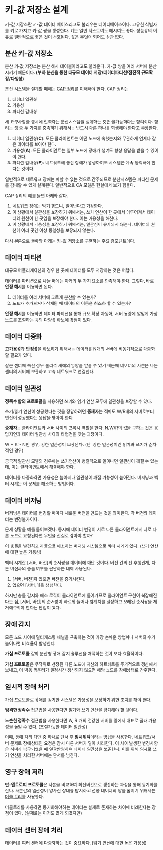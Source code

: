 키-값 저장소 설계
=

키-값 저장소란 키-값 데이터 베이스라고도 불리우는 데이터베이스이다.
고유한 식별자를 키로 가지고 키-값 쌍을 생성한다.
키는 일반 텍스트여도 해시여도 좋다.
성능상의 이유로 일반적으로 짧은 것이 선호된다.
값은 무엇이 되어도 상관 없다.

분산 키-값 저장소
-
분산 키-값 저장소는 분산 해시 테이블이라고도 불리운다.
키-값 쌍을 여러 서버에 분산시키기 때문이다. 
**(부하 분산을 통한 대규모 데이터 저장/데이터파티션/점진적 규모확장/다양성)**

분산 시스템을 설계할 때에는 [CAP 정리](https://www.ibm.com/kr-ko/topics/cap-theorem)를 이해해야 한다.
CAP 정리는 

1. 데이터 일관성
2. 가용성
3. 파티션 감내성 

세 요구사항을 동시에 만족하는 분산시스템을 설계하는 것은 불가능하다는 정리이다.
정리는 셋 중 두 가지를 충족하기 위해서는 반드시 다른 하나를 희생해야 한다고 주장한다.

1. 데이터 일관성(**C**): 모든 클라이언트는 어떤 노드에 속했는지와 무관하게 언제나 같은 데이터를 보아야 한다.
2. 가용성(**A**): 모든 클라이언트는 일부 노드에 장애가 생겨도 항상 응답을 받을 수 있어야 한다.
3. 파티션 감내성(**P**): 네트워크에 통신 장애가 발생하여도 시스템은 계속 동작해야 한다는 것이다.

일반적으로 네트워크 장애는 피할 수 없는 것으로 간주되므로 분산시스템은 파티션 문제를 감내할 수 있게 설계된다.
일반적으로 CA 모델은 현실에서 보기 힘들다.

CAP 정리의 예를 들면 아래와 같다.

1. 네트워크 장애는 막기 힘드니, 일어난다고 가정한다.
2. 이 상황에서 일관성을 보장하기 위해서는, 쓰기 연산이 한 곳에서 이루어져서 데이터의 원천이 한 곳임을 보장해야 한다. 이는 가용성을 해친다.
3. 이 상황에서 가용성을 보장하기 위해서는, 일관성이 유지되지 않는다. 데이터의 원천이 여러 곳인 이상 동일성을 보장되지 않는다.

다시 본론으로 돌아와 아래는 키-값 저장소를 구현하는 주요 컴포넌트이다.

데이터 파티션
-
대규모 어플리케이션의 경우 한 곳에 데이터를 모두 저장하는 것은 어렵다.

데이터를 파티션으로 나눌 때에는 아래의 두 가지 요소를 만족해야 한다.
그렇다, 바로 **안정 해시**를 이용하면 된다.

1. 데이터를 여러 서버에 고르게 분산할 수 있는가?
2. 노드가 추가되거나 삭제될 때 데이터의 이동을 최소화 할 수 있는가?

**안정 해시**를 이용하면 데이터 파티션을 통해 규모 확장 자동화, 서버 용량에 알맞게 가상 노드를 조절하는 등의 다양성 확보에 장점이 있다.

데이터 다중화
-
**고가용성**과 **안정성**을 확보하기 위해서는 데이터를 N개의 서버에 비동기적으로 다중화 할 필요가 있다.

같은 센터에 속한 경우 물리적 재해의 영향을 받을 수 있기 때문에 데이터의 사본은 다른 센터의 서버에 보관하고 고속 네트워크로 연결한다.

데이터 일관성
-
**정족수 합의 프로토콜**을 사용하면 쓰기와 읽기 연산 모두에 일관성을 보장할 수 있다.

쓰기/읽기 연산이 성공했다는 것을 장담하려면 **중재자**는 적어도 W/R개의 서버로부터 연산이 성공했다는 응답을 받아야 한다.

**중재자**는 클라이언트와 서버 사이의 프록시 역할을 한다.
N/W/R의 값을 구하는 것은 응답지연과 데이터 일관성 사이의 타협점을 찾는 과정이다.

W + R > N인 경우, 강한 일관성이 보장된다. (단, 강한 일관성이란 읽기와 쓰기가 순차적인 경우)

궁극적 일관성 모델의 경우에는 쓰기연산이 병렬적으로 일어나면 일관성이 깨질 수 있는데, 이는 클라이언트에서 해결해야 한다.

데이터를 다중화하면 가용성은 높아지나 일관성이 깨질 가능성이 높아진다.
버저닝과 벡터 시계는 이 문제를 해소하는 방법이다.

데이터 버저닝
-
버저닝은 데이터를 변경할 때마다 새로운 버전을 만드는 것을 의미한다.
각 버전의 데이터는 변경불가이다.

문제 상황을 예를 들어보겠다.
동시에 데이터 변경이 서로 다른 클라이언트에서 서로 다른 노드로 요청된다면 무엇을 진실로 삼아야 할까?

이 충돌을 발견하고 자동으로 해소하는 버저닝 시스템으로 벡터 시계가 있다.  (쓰기 연산에 대한 높은 가용성)

벡터 시계란 [서버, 버전]의 순서쌍을 데이터에 매단 것이다.
버전 간의 선 후행관계, 다른 버전과의 충돌 여부를 판단하는 데에 사용된다.

1. [서버, 버전]이 있으면 버전을 증가시킨다.
2. 없으면 [서버, 1]을 생성한다.

하지만 충돌 감지와 해소 로직이 클라이언트에 들어가므로 클라이언트 구현이 복잡해진다는 점, [서버, 버전]의 순서쌍이 빠르게 늘어나 임계치를 설정하고 오래된 순서쌍을 제거해주어야 한다는 단점이 있다.

장애 감지
-
모든 노드 사이에 멀티캐스팅 채널을 구축하는 것이 가장 손쉬운 방법이나 서버의 수가 늘어나면 비효율이 발생한다.

**가십 프로토콜** 같이 분산형 장애 감지 솔루션을 채택하는 것이 보다 효율적이다.

**가십 프로토콜**은 무작위로 선정된 다른 노드에 자신의 하트비트를 주기적으로 갱신해서 보내고, 이 박동 카운터가 일정시간 갱신되지 않으면 해당 노드를 장애상태로 간주한다.

일시적 장애 처리
-
가십 프로토콜로 장애를 감지한 시스템은 가용성을 보장하기 위한 조치를 해야 한다.

**엄격한 정족수** 접근법을 사용한다면 읽기와 쓰기 연산을 금지해야 할 것이다.

**느슨한 정족수** 접근법을 사용한다면 W, R 개의 건강한 서버를 링에서 대표로 골라 가용성을 높일 수 있다. (조절가능한 데이터 일관성)

이때, 장애 처리 대안 중 하나로 단서 후 **임시위탁**이라는 방법을 사용한다. 
네트워크/서버 문제로 장애상태인 요청은 잠시 다른 서버가 맡아 처리한다. 
이 사이 발생한 변경사항은 서버가 복구되었을 때 일괄반영하여 데이터 일관성을 보존한다. 
이를 위해 임시로 쓰기 연산을 처리한 서버에는 단서를 남긴다. 

영구 장애 처리
-
**반-엔트로피 프로토콜**은 사본을 비교하여 최신버전으로 갱신하는 과정을 통해 동기화를 한다.
사본간의 일관성이 망가진 상태를 탐지하고 전송 데이터의 양을 줄이기 위해서는 [머클 트리](https://www.banksalad.com/contents/%EC%89%BD%EA%B2%8C-%EC%84%A4%EB%AA%85%ED%95%98%EB%8A%94-%EB%B8%94%EB%A1%9D%EC%B2%B4%EC%9D%B8-%EB%A8%B8%ED%81%B4%ED%8A%B8%EB%A6%AC-Merkle-Trees-%EB%9E%80-ilULl)를 사용한다.

머클트리를 사용하면 동기화해야하는 데이터는 실제로 존재하는 차이에 비례한다는 장점이 있다. (실제로는 이거도 많게 되겠지만)

데이터 센터 장애 처리
-
데이터를 여러 센터에 다중화하는 것이 중요하다. (읽기 연산에 대한 높은 가용성)




